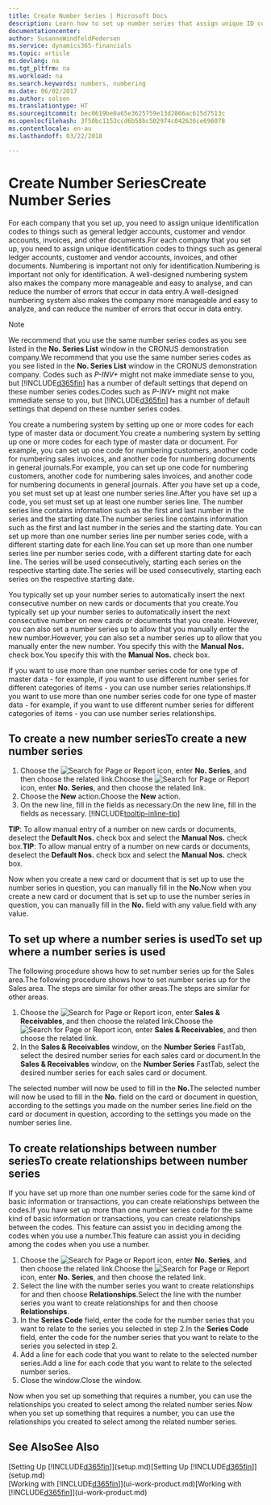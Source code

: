 ```yaml
---
title: Create Number Series | Microsoft Docs
description: Learn how to set up number series that assign unique ID codes to accounts and documents in Finance and Operations, Business edition .
documentationcenter: 
author: SusanneWindfeldPedersen
ms.service: dynamics365-financials
ms.topic: article
ms.devlang: na
ms.tgt_pltfrm: na
ms.workload: na
ms.search.keywords: numbers, numbering
ms.date: 06/02/2017
ms.author: solsen
ms.translationtype: HT
ms.sourcegitcommit: bec0619be0a65e3625759e13d2866ac615d7513c
ms.openlocfilehash: 3f50bc1153ccd6b58bc502974c042626ce696078
ms.contentlocale: en-au
ms.lasthandoff: 03/22/2018

---
```

# <a name="create-number-series"></a><span data-ttu-id="89083-103">Create Number Series</span><span class="sxs-lookup"><span data-stu-id="89083-103">Create Number Series</span></span>
<span data-ttu-id="89083-104">For each company that you set up, you need to assign unique identification codes to things such as general ledger accounts, customer and vendor accounts, invoices, and other documents.</span><span class="sxs-lookup"><span data-stu-id="89083-104">For each company that you set up, you need to assign unique identification codes to things such as general ledger accounts, customer and vendor accounts, invoices, and other documents.</span></span> <span data-ttu-id="89083-105">Numbering is important not only for identification.</span><span class="sxs-lookup"><span data-stu-id="89083-105">Numbering is important not only for identification.</span></span> <span data-ttu-id="89083-106">A well-designed numbering system also makes the company more manageable and easy to analyse, and can reduce the number of errors that occur in data entry.</span><span class="sxs-lookup"><span data-stu-id="89083-106">A well-designed numbering system also makes the company more manageable and easy to analyze, and can reduce the number of errors that occur in data entry.</span></span>

> [!NOTE]  
>   <span data-ttu-id="89083-107">We recommend that you use the same number series codes as you see listed in the **No. Series List** window in the CRONUS demonstration company.</span><span class="sxs-lookup"><span data-stu-id="89083-107">We recommend that you use the same number series codes as you see listed in the **No. Series List** window in the CRONUS demonstration company.</span></span> <span data-ttu-id="89083-108">Codes such as *P-INV+* might not make immediate sense to you, but [!INCLUDE[d365fin](includes/d365fin_md.md)] has a number of default settings that depend on these number series codes.</span><span class="sxs-lookup"><span data-stu-id="89083-108">Codes such as *P-INV+* might not make immediate sense to you, but [!INCLUDE[d365fin](includes/d365fin_md.md)] has a number of default settings that depend on these number series codes.</span></span>

<span data-ttu-id="89083-109">You create a numbering system by setting up one or more codes for each type of master data or document.</span><span class="sxs-lookup"><span data-stu-id="89083-109">You create a numbering system by setting up one or more codes for each type of master data or document.</span></span> <span data-ttu-id="89083-110">For example, you can set up one code for numbering customers, another code for numbering sales invoices, and another code for numbering documents in general journals.</span><span class="sxs-lookup"><span data-stu-id="89083-110">For example, you can set up one code for numbering customers, another code for numbering sales invoices, and another code for numbering documents in general journals.</span></span> <span data-ttu-id="89083-111">After you have set up a code, you set must set up at least one number series line.</span><span class="sxs-lookup"><span data-stu-id="89083-111">After you have set up a code, you set must set up at least one number series line.</span></span> <span data-ttu-id="89083-112">The number series line contains information such as the first and last number in the series and the starting date.</span><span class="sxs-lookup"><span data-stu-id="89083-112">The number series line contains information such as the first and last number in the series and the starting date.</span></span> <span data-ttu-id="89083-113">You can set up more than one number series line per number series code, with a different starting date for each line.</span><span class="sxs-lookup"><span data-stu-id="89083-113">You can set up more than one number series line per number series code, with a different starting date for each line.</span></span> <span data-ttu-id="89083-114">The series will be used consecutively, starting each series on the respective starting date.</span><span class="sxs-lookup"><span data-stu-id="89083-114">The series will be used consecutively, starting each series on the respective starting date.</span></span>

<span data-ttu-id="89083-115">You typically set up your number series to automatically insert the next consecutive number on new cards or documents that you create.</span><span class="sxs-lookup"><span data-stu-id="89083-115">You typically set up your number series to automatically insert the next consecutive number on new cards or documents that you create.</span></span> <span data-ttu-id="89083-116">However, you can also set a number series up to allow that you manually enter the new number.</span><span class="sxs-lookup"><span data-stu-id="89083-116">However, you can also set a number series up to allow that you manually enter the new number.</span></span> <span data-ttu-id="89083-117">You specify this with the **Manual Nos.** check box.</span><span class="sxs-lookup"><span data-stu-id="89083-117">You specify this with the **Manual Nos.** check box.</span></span>

<span data-ttu-id="89083-118">If you want to use more than one number series code for one type of master data - for example, if you want to use different number series for different categories of items - you can use number series relationships.</span><span class="sxs-lookup"><span data-stu-id="89083-118">If you want to use more than one number series code for one type of master data - for example, if you want to use different number series for different categories of items - you can use number series relationships.</span></span>

## <a name="to-create-a-new-number-series"></a><span data-ttu-id="89083-119">To create a new number series</span><span class="sxs-lookup"><span data-stu-id="89083-119">To create a new number series</span></span>
1. <span data-ttu-id="89083-120">Choose the ![Search for Page or Report](media/ui-search/search_small.png "Search for Page or Report icon") icon, enter **No. Series**, and then choose the related link.</span><span class="sxs-lookup"><span data-stu-id="89083-120">Choose the ![Search for Page or Report](media/ui-search/search_small.png "Search for Page or Report icon") icon, enter **No. Series**, and then choose the related link.</span></span>
2. <span data-ttu-id="89083-121">Choose the **New** action.</span><span class="sxs-lookup"><span data-stu-id="89083-121">Choose the **New** action.</span></span>
3. <span data-ttu-id="89083-122">On the new line, fill in the fields as necessary.</span><span class="sxs-lookup"><span data-stu-id="89083-122">On the new line, fill in the fields as necessary.</span></span> [!INCLUDE[tooltip-inline-tip](includes/tooltip-inline-tip_md.md)]

<span data-ttu-id="89083-123">**TIP**: To allow manual entry of a number on new cards or documents, deselect the **Default Nos.** check box and select the **Manual Nos.** check box.</span><span class="sxs-lookup"><span data-stu-id="89083-123">**TIP**: To allow manual entry of a number on new cards or documents, deselect the **Default Nos.** check box and select the **Manual Nos.** check box.</span></span>

<span data-ttu-id="89083-124">Now when you create a new card or document that is set up to use the number series in question, you can manually fill in the **No.**</span><span class="sxs-lookup"><span data-stu-id="89083-124">Now when you create a new card or document that is set up to use the number series in question, you can manually fill in the **No.**</span></span> <span data-ttu-id="89083-125">field with any value.</span><span class="sxs-lookup"><span data-stu-id="89083-125">field with any value.</span></span>  

## <a name="to-set-up-where-a-number-series-is-used"></a><span data-ttu-id="89083-126">To set up where a number series is used</span><span class="sxs-lookup"><span data-stu-id="89083-126">To set up where a number series is used</span></span>
<span data-ttu-id="89083-127">The following procedure shows how to set number series up for the Sales area.</span><span class="sxs-lookup"><span data-stu-id="89083-127">The following procedure shows how to set number series up for the Sales area.</span></span> <span data-ttu-id="89083-128">The steps are similar for other areas.</span><span class="sxs-lookup"><span data-stu-id="89083-128">The steps are similar for other areas.</span></span>
1. <span data-ttu-id="89083-129">Choose the ![Search for Page or Report](media/ui-search/search_small.png "Search for Page or Report icon") icon, enter **Sales & Receivables**, and then choose the related link.</span><span class="sxs-lookup"><span data-stu-id="89083-129">Choose the ![Search for Page or Report](media/ui-search/search_small.png "Search for Page or Report icon") icon, enter **Sales & Receivables**, and then choose the related link.</span></span>
2. <span data-ttu-id="89083-130">In the **Sales & Receivables** window, on the **Number Series** FastTab, select the desired number series for each sales card or document.</span><span class="sxs-lookup"><span data-stu-id="89083-130">In the **Sales & Receivables** window, on the **Number Series** FastTab, select the desired number series for each sales card or document.</span></span>

<span data-ttu-id="89083-131">The selected number will now be used to fill in the **No.**</span><span class="sxs-lookup"><span data-stu-id="89083-131">The selected number will now be used to fill in the **No.**</span></span> <span data-ttu-id="89083-132">field on the card or document in question, according to the settings you made on the number series line.</span><span class="sxs-lookup"><span data-stu-id="89083-132">field on the card or document in question, according to the settings you made on the number series line.</span></span>

## <a name="to-create-relationships-between-number-series"></a><span data-ttu-id="89083-133">To create relationships between number series</span><span class="sxs-lookup"><span data-stu-id="89083-133">To create relationships between number series</span></span>
<span data-ttu-id="89083-134">If you have set up more than one number series code for the same kind of basic information or transactions, you can create relationships between the codes.</span><span class="sxs-lookup"><span data-stu-id="89083-134">If you have set up more than one number series code for the same kind of basic information or transactions, you can create relationships between the codes.</span></span> <span data-ttu-id="89083-135">This feature can assist you in deciding among the codes when you use a number.</span><span class="sxs-lookup"><span data-stu-id="89083-135">This feature can assist you in deciding among the codes when you use a number.</span></span>

1. <span data-ttu-id="89083-136">Choose the ![Search for Page or Report](media/ui-search/search_small.png "Search for Page or Report icon") icon, enter **No. Series**, and then choose the related link.</span><span class="sxs-lookup"><span data-stu-id="89083-136">Choose the ![Search for Page or Report](media/ui-search/search_small.png "Search for Page or Report icon") icon, enter **No. Series**, and then choose the related link.</span></span>
2. <span data-ttu-id="89083-137">Select the line with the number series you want to create relationships for and then choose **Relationships**.</span><span class="sxs-lookup"><span data-stu-id="89083-137">Select the line with the number series you want to create relationships for and then choose **Relationships**.</span></span>
3. <span data-ttu-id="89083-138">In the **Series Code** field, enter the code for the number series that you want to relate to the series you selected in step 2.</span><span class="sxs-lookup"><span data-stu-id="89083-138">In the **Series Code** field, enter the code for the number series that you want to relate to the series you selected in step 2.</span></span>
4. <span data-ttu-id="89083-139">Add a line for each code that you want to relate to the selected number series.</span><span class="sxs-lookup"><span data-stu-id="89083-139">Add a line for each code that you want to relate to the selected number series.</span></span>
5. <span data-ttu-id="89083-140">Close the window.</span><span class="sxs-lookup"><span data-stu-id="89083-140">Close the window.</span></span>

<span data-ttu-id="89083-141">Now when you set up something that requires a number, you can use the relationships you created to select among the related number series.</span><span class="sxs-lookup"><span data-stu-id="89083-141">Now when you set up something that requires a number, you can use the relationships you created to select among the related number series.</span></span>

## <a name="see-also"></a><span data-ttu-id="89083-142">See Also</span><span class="sxs-lookup"><span data-stu-id="89083-142">See Also</span></span>
<span data-ttu-id="89083-143">[Setting Up [!INCLUDE[d365fin](includes/d365fin_md.md)]](setup.md)</span><span class="sxs-lookup"><span data-stu-id="89083-143">[Setting Up [!INCLUDE[d365fin](includes/d365fin_md.md)]](setup.md)</span></span>  
<span data-ttu-id="89083-144">[Working with [!INCLUDE[d365fin](includes/d365fin_md.md)]](ui-work-product.md)</span><span class="sxs-lookup"><span data-stu-id="89083-144">[Working with [!INCLUDE[d365fin](includes/d365fin_md.md)]](ui-work-product.md)</span></span>  

